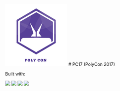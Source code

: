 <img src="./static/slide.png" width="200">
# PC17 (PolyCon 2017)

Built with:

<img src="https://www.python.org/static/opengraph-icon-200x200.png" width="200">

<img src="http://www.tornadoweb.org/en/stable/_images/tornado.png" width="200">

<img src="http://www.yattag.org/static/yattag-logo.png" width="200">

<img src="https://www.crummy.com/software/BeautifulSoup/10.1.jpg" width="200">
